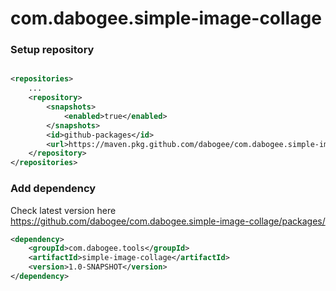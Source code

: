 # com.dabogee.simple-image-collage

### Setup repository

```xml

<repositories>
    ...
    <repository>
        <snapshots>
            <enabled>true</enabled>
        </snapshots>
        <id>github-packages</id>
        <url>https://maven.pkg.github.com/dabogee/com.dabogee.simple-image-collage</url>
    </repository>
</repositories>
```

### Add dependency

Check latest version here
https://github.com/dabogee/com.dabogee.simple-image-collage/packages/

```xml
<dependency>
    <groupId>com.dabogee.tools</groupId>
    <artifactId>simple-image-collage</artifactId>
    <version>1.0-SNAPSHOT</version>
</dependency>
```